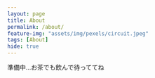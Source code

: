 ```yaml
---
layout: page
title: About
permalink: /about/
feature-img: "assets/img/pexels/circuit.jpeg"
tags: [About]
hide: true
---
```



準備中...お茶でも飲んで待っててね